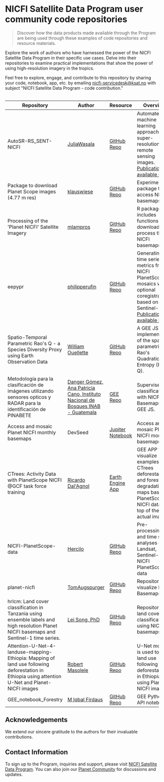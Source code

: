 # NICFI Satellite Data Program user community code repositories
> Discover how the data products made available through the Program are being used through these examples of code repositories and resource materials.<br>

Explore the work of authors who have harnessed the power of the NICFI Satellite Data Program in their specific use cases. Delve into their repositories to examine practical implementations that show the power of using high-resolution imagery in the tropics.<br>

Feel free to explore, engage, and contribute to this repository by sharing your code, notebook, app, etc. by emailing nicfi-servicedesk@ksat.no with subject "NICFI Satellite Data Program - code contribution."<br><br>

| Repository            | Author                    | Resource                                       | Overview                                       |
|-----------------------|--------------------------------|--------------------------------------------|--------------------------------------------|
| AutoSR-RS_SENT-NICFI    | [JuliaWasala](https://github.com/JuliaWasala) | [GitHub Repo](https://github.com/JuliaWasala/autoSR-RS_SENT-NICFI) |  Automated machine learning approach for super-resolution of remote sensing images. [Publication available here](https://theses.liacs.nl/pdf/2021-2022-WasalaJ.pdf)
| Package to download Planet Scope images (4.77 m res)        | [klauswiese](https://github.com/klauswiese)  | [GitHub Repo](https://github.com/klauswiese/Planet) | Experimental package to access NICFI basemaps
| Processing of the 'Planet NICFI' Satellite Imagery              | [mlampros](https://github.com/mlampros)  | [GitHub Repo](https://github.com/mlampros/PlanetNICFI/) | R package that includes functions to download and process the NICFI basemaps.
| eepypr              | [philipperufin](https://github.com/philipperufin)  | [GitHub Repo](https://github.com/philipperufin/eepypr) |Generating time series metrics from NICFI PlanetScope mosaics with optional coregistration based on Sentinel-2. [Publication available here](https://www.sciencedirect.com/science/article/pii/S1569843222001340?via%3Dihub)
| Spatio-Temporal Parametric Rao's Q - a Species Diversity Proxy using Earth Observation Data              | [William Ouellette](https://github.com/wouellette)  | [GitHub Repo](https://github.com/wouellette/ee-diversity) |  A GEE JS API implementation of the spatio-parametric Rao's Quadratic Entropy (Rao's Q).
| Metodología para la clasificación de imágenes utilizando sensores opticos y RADAR para la identificación de PINABETE              | [Danger Gómez, Ana Patricia Cano, Instituto Nacional de Bosques INAB - Guatemala](https://www.inab.gob.gt/index.php/contacto)  | [GEE Repo](https://code.earthengine.google.com/0f31dc57282460b3713b0e9f8e91f825?accept_repo=users%2Femaprlab%2Fpublic) | Supervised classification with NICFI Basemaps in GEE JS.
| Access and mosaic Planet NICFI monthly basemaps              | DevSeed | [Jupiter Notebook](http://devseed.com/tensorflow-eo-training/docs/Lesson2a_get_planet_NICFI.html) | Access and mosaic Planet NICFI monthly basemaps
| CTrees: Activity Data with PlanetScope NICFI @GCF task force training              | [Ricardo Dal'Agnol](rdalagnol@ctrees.org)  | [Earth Engine App]( https://silvardd.users.earthengine.app/view/ctrees-gcftraining) | GEE APP to visualize examples of CTrees deforestation and forest degradation maps based on PlanetScope NICFI data on top of the actual imagery.
| NICFI-PlanetScope-data              | [Hercilo](https://github.com/Hercilo)  | [GitHub Repo](https://github.com/Hercilo/NICFI-PlanetScope-data) | Pre-processing and time series analyses of Landsat, Sentinel-2 and NICFI PlanetScope data
| planet-nicfi              | [TomAugspurger](https://github.com/TomAugspurger)  | [GitHub Repo](https://github.com/TomAugspurger/planet-nicfi) | Repository to visualize NICFI Basemaps.
| hrlcm: Land cover classification in Tanzania using ensemble labels and high resolution Planet NICFI basemaps and Sentinel-1 time series.              | [Lei Song, PhD](https://github.com/LLeiSong)  | [GitHub Repo](https://github.com/LLeiSong/hrlcm) | Repository for land cover classification using NICFI basemaps.
| Attention-U-Net-4-landuse-mapping-Ethiopia: Mapping of land use following deforestation in Ethiopia using attention U-Net and Planet-NICFI images              | [Robert Masolele](https://github.com/masolele)  | [GitHub Repo](https://github.com/masolele/Attention-U-Net-4-landuse-mapping-Ethiopia) |  U-Net model is used to map land use following deforestation in Ethiopia using Planet-NICFI images.
| GEE_notebook_Forestry              | [M Iqbal Firdaus](https://github.com/miqbalf)  | [GitHub Repo](https://github.com/miqbalf/GEE_notebook_Forestry) | GEE Python API notebook.

## Acknowledgements
We extend our sincere gratitude to the authors for their invaluable contributions.<br>
## Contact Information
To sign up to the Program, inquiries and support, please visit [NICFI Satellite Data Program](https://www.planet.com/nicfi/). You can also join our [Planet Community](https://community.planet.com/nicfi-satellite-data-program-38) for discussions and updates.
